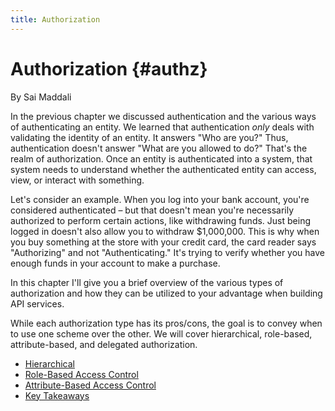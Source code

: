 ```yaml
---
title: Authorization
---
```

# Authorization {#authz}

<div class="chapter-author">By Sai Maddali</div>

In the previous chapter we discussed authentication and the various ways of authenticating an entity. We learned that authentication *only* deals with validating the identity of an entity. It answers "Who are you?" Thus, authentication doesn't answer "What are you allowed to do?" That's the realm of authorization. Once an entity is authenticated into a system, that system needs to understand whether the authenticated entity can access, view, or interact with something.

Let's consider an example. When you log into your bank account, you're considered authenticated – but that doesn't mean you're necessarily authorized to perform certain actions, like withdrawing funds. Just being logged in doesn't also allow you to withdraw $1,000,000. This is why when you buy something at the store with your credit card, the card reader says "Authorizing" and not "Authenticating." It's trying to verify whether you have enough funds in your account to make a purchase.

In this chapter I'll give you a brief overview of the various types of authorization and how they can be utilized to your advantage when building API services.

While each authorization type has its pros/cons, the goal is to convey when to use one scheme over the other. We will cover hierarchical, role-based, attribute-based, and delegated authorization.





<section class="chapter-subsection-list"><ul><li><a href="/books/api-security/authz/hierarchical">Hierarchical</a></li><li><a href="/books/api-security/authz/role-based">Role-Based Access Control</a></li><li><a href="/books/api-security/authz/attribute-based">Attribute-Based Access Control</a></li><li><a href="/books/api-security/authz/takeaways">Key Takeaways</a></li></ul></section>

